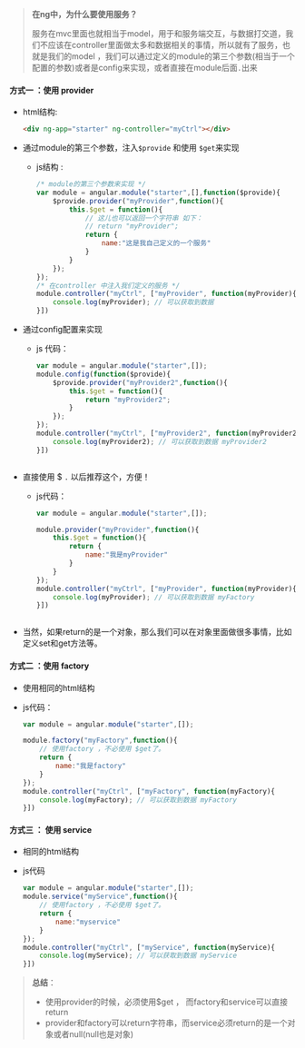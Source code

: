 > **<font color='#666'>在ng中，为什么要使用服务？</font>**
> 
> 服务在mvc里面也就相当于model，用于和服务端交互，与数据打交道，我们不应该在controller里面做太多和数据相关的事情，所以就有了服务，也就是我们的model ，我们可以通过定义的module的第三个参数(相当于一个配置的参数)或者是config来实现，或者直接在module后面`.`出来

#### 方式一 ：使用 provider

- html结构:
    ```html
    <div ng-app="starter" ng-controller="myCtrl"></div>
    ```

- 通过module的第三个参数，注入`$provide` 和使用 `$get`来实现
  * js结构 : 
    ```javascript
    /* module的第三个参数来实现 */
	var module = angular.module("starter",[],function($provide){
		$provide.provider("myProvider",function(){
			this.$get = function(){
				// 这儿也可以返回一个字符串 如下：
				// return "myProvider";
				return {
					name:"这是我自己定义的一个服务"
				}
			}
		});
	});
	/* 在controller 中注入我们定义的服务 */
	module.controller("myCtrl", ["myProvider", function(myProvider){
		console.log(myProvider); // 可以获取到数据
	}])
	```

- 通过config配置来实现
    * js 代码：
        ```javascript
        var module = angular.module("starter",[]);
        module.config(function($provide){
            $provide.provider("myProvider2",function(){
                this.$get = function(){
                    return "myProvider2";
                }
            });
        });
        module.controller("myCtrl", ["myProvider2", function(myProvider2){
            console.log(myProvider2); // 可以获取到数据 myProvider2
        }])
    ```

- 直接使用 $ `.` 以后推荐这个，方便！
    * js代码：
        ```javascript
        var module = angular.module("starter",[]);
        
        module.provider("myProvider",function(){
            this.$get = function(){
                return {
                    name:"我是myProvider"
                }
            }
        });
        module.controller("myCtrl", ["myProvider", function(myProvider){
            console.log(myProvider); // 可以获取到数据 myFactory
        }])
    ```

-  当然，如果return的是一个对象，那么我们可以在对象里面做很多事情，比如定义set和get方法等。

#### 方式二 ：使用 factory

- 使用相同的html结构

- js代码：
	```javascript
	var module = angular.module("starter",[]);
	
	module.factory("myFactory",function(){
		// 使用factory ，不必使用 $get了。
		return {
			name:"我是factory"
		}
	});
	module.controller("myCtrl", ["myFactory", function(myFactory){
		console.log(myFactory); // 可以获取到数据 myFactory
	}])
	```

#### 方式三 ： 使用 service

- 相同的html结构

- js代码
	```javascript
	var module = angular.module("starter",[]);
	module.service("myService",function(){
	    // 使用factory ，不必使用 $get了。
		return {
			name:"myservice"
		}
	});
	module.controller("myCtrl", ["myService", function(myService){
		console.log(myService); // 可以获取到数据 myService
	}])
	```

> **<font color='#666'>总结</font>**：
> 
>-  使用provider的时候，必须使用$get ， 而factory和service可以直接return
>- provider和factory可以return字符串，而service必须return的是一个对象或者null(null也是对象)
